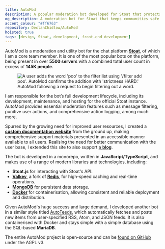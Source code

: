 ```yaml
---
title: AutoMod
description: A popular moderation bot developed for Stoat that protects over 145K users across 5,500+ servers. I maintain and host this open-source community safety tool, complete with comprehensive documentation.
og_description: A moderation bot for Stoat that keeps communities safe.
accent_colour: "#ff6763"
repository: DeclanChidlow/AutoMod
hoisted: true
tags: [design, Stoat, development, front-end development]
---
```


AutoMod is a moderation and utility bot for the chat platform [**Stoat**](https://stoat.chat), of which I am a core team member. It is one of the most popular bots on the platform, being present in over **5500 servers** with a combined total user count in excess of **145K people**.

<figure class="right">
<img src="https://automod.vale.rocks/assets/images/filter_example.avif" alt="A user adds the word 'poo' to the filter list using '/filter add poo'. AutoMod confirms the addition with 'strictness HARD.'">
<figcaption>AutoMod following a request to begin filtering out a word.</figcaption>
</figure>

I am responsible for the bot’s full development lifecycle, including its development, maintenance, and hosting for the official Stoat instance. AutoMod provides essential moderation features such as message filtering, punitive user actions, and comprehensive action logging, among much more.

Spurred by the growing need for improved user resources, I created a [**custom documentation website**](https://automod.vale.rocks) from the ground up, making comprehensive support materials presented in an accessible manner available to all users. Realising the need for better communication with the user base, I extended this site to also support [a **blog**](https://automod.vale.rocks/blog/introducing-the-automod-blog).

The bot is developed in a monorepo, written in **JavaScript/TypeScript**, and makes use of a range of modern libraries and technologies, including:

- **Stoat.js** for interacting with Stoat's API.
- [**Valkey**](https://valkey.io), a fork of [**Redis**](https://redis.io), for high-speed caching and real-time operations.
- [**MongoDB**](https://www.mongodb.com) for persistent data storage.
- [**Docker**](https://www.docker.com) for containerisation, allowing consistent and reliable deployment and distribution.

Given AutoMod's huge success and large demand, I developed another bot in a similar style titled [AutoFeeds](https://github.com/DeclanChidlow/AutoFeeds), which automatically fetches and posts new items from user-specified RSS, Atom, and JSON feeds. It is also containerised with Docker and stays simple with a simple database using the SQL-based **MariaDB**.

The entire AutoMod project is open-source and can be [found on GitHub](https://github.com/DeclanChidlow/AutoMod) under the AGPL v3.
